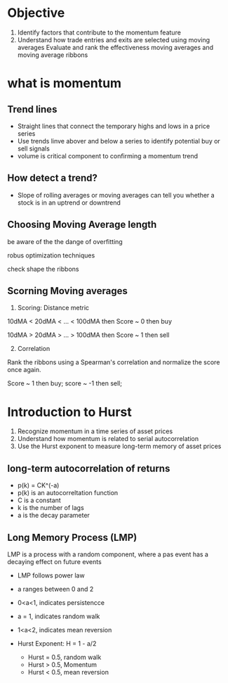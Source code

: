 # Objective
1. Identify factors that contribute to the momentum feature
2. Understand how trade entries and exits are selected using moving averages
Evaluate and rank the effectiveness moving averages and moving average ribbons

# what is momentum
## Trend lines
* Straight lines that connect the temporary highs and lows in a price series
* Use trends linve abover and below a series to identify potential buy or sell signals
* volume is critical component to confirming a momentum trend
## How detect a trend?
* Slope of rolling averages or moving averages can tell you whether a stock is in an uptrend or downtrend

## Choosing Moving Average length
be aware of the the dange of overfitting

robus optimization techniques

check shape the ribbons

## Scorning Moving averages
1. Scoring: Distance metric

10dMA < 20dMA < ... < 100dMA then Score ~ 0 then buy


10dMA > 20dMA > ... > 100dMA then Score ~ 1 then sell


2. Correlation

Rank the ribbons using a Spearman's correlation and normalize the score once again.

Score ~ 1 then buy; score ~ -1 then sell;


# Introduction to Hurst
1. Recognize momentum in a time series of asset prices
2. Understand how momentum is related to serial autocorrelation
3. Use the Hurst exponent to measure long-term memory of asset prices


## long-term autocorrelation of returns
* p(k) = CK^(-a)
* p(k) is an autocorreltation function
* C is a constant
* k is the number  of lags
* a is the decay parameter

## Long Memory Process (LMP)
LMP is a process with a random component, where a pas event has a decaying effect on future events
* LMP follows power law
* a ranges between 0 and 2
* 0<a<1, indicates persistencce
* a = 1, indicates random walk
* 1<a<2, indicates mean reversion
* Hurst Exponent: H = 1 - a/2 

    * Hurst = 0.5, random walk
    * Hurst > 0.5, Momentum
    * Hurst < 0.5, mean reversion

